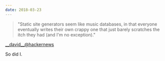```yaml
---
date: 2018-03-23
---
```

> "Static site generators seem like music databases, in that everyone eventually writes their own crappy one that just barely scratches the itch they had (and I'm no exception)."

<a href="https://news.ycombinator.com/item?id=7747651">\_\_david\_\_\@hackernews</a>

So did I.
